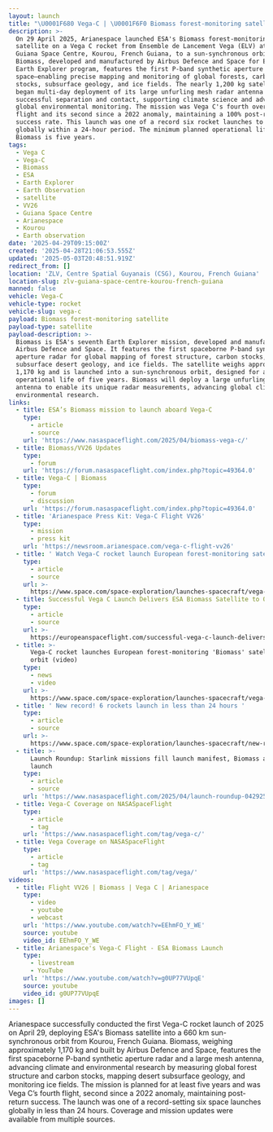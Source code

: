 ```yaml
---
layout: launch
title: "\U0001F680 Vega-C | \U0001F6F0 Biomass forest-monitoring satellite"
description: >-
  On 29 April 2025, Arianespace launched ESA's Biomass forest-monitoring
  satellite on a Vega C rocket from Ensemble de Lancement Vega (ELV) at the
  Guiana Space Centre, Kourou, French Guiana, to a sun-synchronous orbit.
  Biomass, developed and manufactured by Airbus Defence and Space for ESA's
  Earth Explorer program, features the first P-band synthetic aperture radar in
  space—enabling precise mapping and monitoring of global forests, carbon
  stocks, subsurface geology, and ice fields. The nearly 1,200 kg satellite
  began multi-day deployment of its large unfurling mesh radar antenna after
  successful separation and contact, supporting climate science and advancing
  global environmental monitoring. The mission was Vega C's fourth overall
  flight and its second since a 2022 anomaly, maintaining a 100% post-return
  success rate. This launch was one of a record six rocket launches to occur
  globally within a 24-hour period. The minimum planned operational life for
  Biomass is five years.
tags:
  - Vega C
  - Vega-C
  - Biomass
  - ESA
  - Earth Explorer
  - Earth Observation
  - satellite
  - VV26
  - Guiana Space Centre
  - Arianespace
  - Kourou
  - Earth observation
date: '2025-04-29T09:15:00Z'
created: '2025-04-28T21:06:53.555Z'
updated: '2025-05-03T20:48:51.919Z'
redirect_from: []
location: 'ZLV, Centre Spatial Guyanais (CSG), Kourou, French Guiana'
location-slug: zlv-guiana-space-centre-kourou-french-guiana
manned: false
vehicle: Vega-C
vehicle-type: rocket
vehicle-slug: vega-c
payload: Biomass forest-monitoring satellite
payload-type: satellite
payload-description: >-
  Biomass is ESA's seventh Earth Explorer mission, developed and manufactured by
  Airbus Defence and Space. It features the first spaceborne P-band synthetic
  aperture radar for global mapping of forest structure, carbon stocks,
  subsurface desert geology, and ice fields. The satellite weighs approximately
  1,170 kg and is launched into a sun-synchronous orbit, designed for a minimum
  operational life of five years. Biomass will deploy a large unfurling mesh
  antenna to enable its unique radar measurements, advancing global climate and
  environmental research.
links:
  - title: ESA’s Biomass mission to launch aboard Vega-C
    type:
      - article
      - source
    url: 'https://www.nasaspaceflight.com/2025/04/biomass-vega-c/'
  - title: Biomass/VV26 Updates
    type:
      - forum
    url: 'https://forum.nasaspaceflight.com/index.php?topic=49364.0'
  - title: Vega-C | Biomass
    type:
      - forum
      - discussion
    url: 'https://forum.nasaspaceflight.com/index.php?topic=49364.0'
  - title: 'Arianespace Press Kit: Vega-C Flight VV26'
    type:
      - mission
      - press kit
    url: 'https://newsroom.arianespace.com/vega-c-flight-vv26'
  - title: ' Watch Vega-C rocket launch European forest-monitoring satellite to orbit on April 29 '
    type:
      - article
      - source
    url: >-
      https://www.space.com/space-exploration/launches-spacecraft/vega-c-rocket-launch-esa-biomass-forest-monitoring-satellite
  - title: Successful Vega C Launch Delivers ESA Biomass Satellite to Orbit
    type:
      - article
      - source
    url: >-
      https://europeanspaceflight.com/successful-vega-c-launch-delivers-esa-biomass-satellite-to-orbit/
  - title: >-
      Vega-C rocket launches European forest-monitoring 'Biomass' satellite to
      orbit (video)
    type:
      - news
      - video
    url: >-
      https://www.space.com/space-exploration/launches-spacecraft/vega-c-rocket-launch-esa-biomass-forest-monitoring-satellite
  - title: ' New record! 6 rockets launch in less than 24 hours '
    type:
      - article
      - source
    url: >-
      https://www.space.com/space-exploration/launches-spacecraft/new-record-6-rockets-launch-in-less-than-24-hours
  - title: >-
      Launch Roundup: Starlink missions fill launch manifest, Biomass and Alpha
      launch
    type:
      - article
      - source
    url: 'https://www.nasaspaceflight.com/2025/04/launch-roundup-042925/'
  - title: Vega-C Coverage on NASASpaceFlight
    type:
      - article
      - tag
    url: 'https://www.nasaspaceflight.com/tag/vega-c/'
  - title: Vega Coverage on NASASpaceFlight
    type:
      - article
      - tag
    url: 'https://www.nasaspaceflight.com/tag/vega/'
videos:
  - title: Flight VV26 | Biomass | Vega C | Arianespace
    type:
      - video
      - youtube
      - webcast
    url: 'https://www.youtube.com/watch?v=EEhmFO_Y_WE'
    source: youtube
    video_id: EEhmFO_Y_WE
  - title: Arianespace's Vega-C Flight - ESA Biomass Launch
    type:
      - livestream
      - YouTube
    url: 'https://www.youtube.com/watch?v=g0UP77VUpqE'
    source: youtube
    video_id: g0UP77VUpqE
images: []
---
```

Arianespace successfully conducted the first Vega-C rocket launch of 2025 on April 29, deploying ESA's Biomass satellite into a 660 km sun-synchronous orbit from Kourou, French Guiana. Biomass, weighing approximately 1,170 kg and built by Airbus Defence and Space, features the first spaceborne P-band synthetic aperture radar and a large mesh antenna, advancing climate and environmental research by measuring global forest structure and carbon stocks, mapping desert subsurface geology, and monitoring ice fields. The mission is planned for at least five years and was Vega C’s fourth flight, second since a 2022 anomaly, maintaining post-return success. The launch was one of a record-setting six space launches globally in less than 24 hours. Coverage and mission updates were available from multiple sources.

